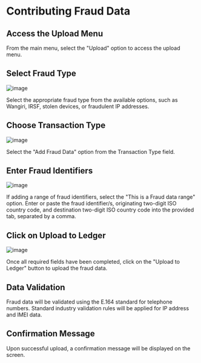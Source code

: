   # Contributing Fraud Data

## Access the Upload Menu

From the main menu, select the "Upload" option to access the upload menu.

## Select Fraud Type
![image](https://user-images.githubusercontent.com/107814152/233859673-10ee1498-8fc8-4793-9e54-ad2ad38bdb8e.png)

Select the appropriate fraud type from the available options, such as Wangiri, IRSF, stolen devices, or fraudulent IP addresses.

## Choose Transaction Type
![image](https://user-images.githubusercontent.com/107814152/233859700-694ad363-60f2-4a0f-88a6-2ae95d48d18c.png)

Select the "Add Fraud Data" option from the Transaction Type field.

## Enter Fraud Identifiers
![image](https://user-images.githubusercontent.com/107814152/233859711-c200d8c3-76f5-44cb-881e-cdf8bdf2a3fa.png)

If adding a range of fraud identifiers, select the "This is a Fraud data range" option. Enter or paste the fraud identifier/s, originating two-digit ISO country code, and destination two-digit ISO country code into the provided tab, separated by a comma.

## Click on Upload to Ledger
![image](https://user-images.githubusercontent.com/107814152/233859723-3f845def-f28b-470d-ac83-58f6c4a367ea.png)

Once all required fields have been completed, click on the "Upload to Ledger" button to upload the fraud data.

## Data Validation

Fraud data will be validated using the E.164 standard for telephone numbers. Standard industry validation rules will be applied for IP address and IMEI data.

## Confirmation Message

Upon successful upload, a confirmation message will be displayed on the screen.
